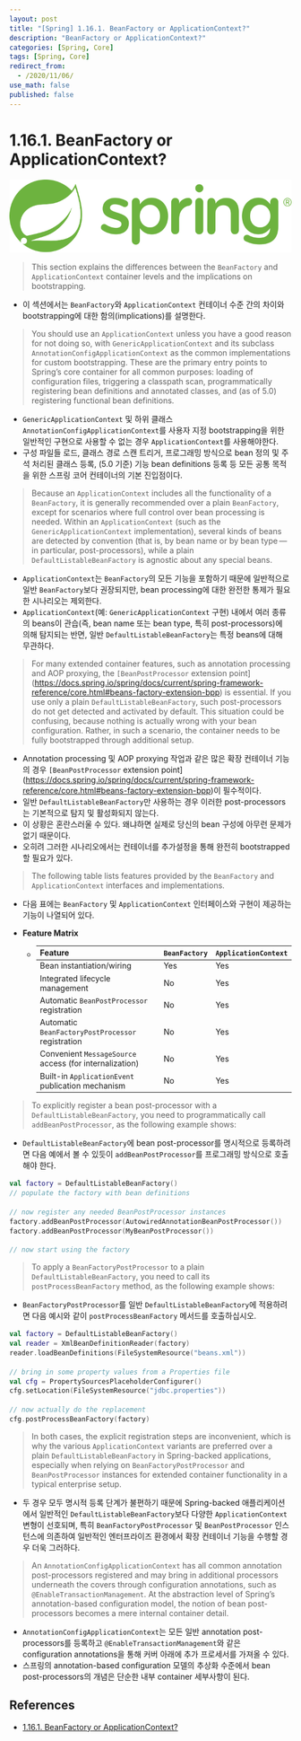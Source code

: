 ```yaml
---
layout: post
title: "[Spring] 1.16.1. BeanFactory or ApplicationContext?"
description: "BeanFactory or ApplicationContext?"
categories: [Spring, Core]
tags: [Spring, Core]
redirect_from:
  - /2020/11/06/
use_math: false
published: false
---
```


# 1.16.1. BeanFactory or ApplicationContext?

<img src="/assets/images/posts/logos/spring-logo.svg">

> This section explains the differences between the `BeanFactory` and `ApplicationContext` container levels and the implications on bootstrapping.

- 이 섹션에서는 `BeanFactory`와 `ApplicationContext` 컨테이너 수준 간의 차이와 bootstrapping에 대한 함의(implications)를 설명한다.

> You should use an `ApplicationContext` unless you have a good reason for not doing so, with `GenericApplicationContext` and its subclass `AnnotationConfigApplicationContext` as the common implementations for custom bootstrapping. These are the primary entry points to Spring’s core container for all common purposes: loading of configuration files, triggering a classpath scan, programmatically registering bean definitions and annotated classes, and (as of 5.0) registering functional bean definitions.

- `GenericApplicationContext` 및 하위 클래스 `AnnotationConfigApplicationContext`를 사용자 지정 bootstrapping을 위한 일반적인 구현으로 사용할 수 없는 경우 `ApplicationContext`를 사용해야한다.
- 구성 파일들 로드, 클래스 경로 스캔 트리거, 프로그래밍 방식으로 bean 정의 및 주석 처리된 클래스 등록, (5.0 기준) 기능 bean definitions 등록 등 모든 공통 목적을 위한 스프링 코어 컨테이너의 기본 진입점이다.

> Because an `ApplicationContext` includes all the functionality of a `BeanFactory`, it is generally recommended over a plain `BeanFactory`, except for scenarios where full control over bean processing is needed. Within an `ApplicationContext` (such as the `GenericApplicationContext` implementation), several kinds of beans are detected by convention (that is, by bean name or by bean type — in particular, post-processors), while a plain `DefaultListableBeanFactory` is agnostic about any special beans.

- `ApplicationContext`는 `BeanFactory`의 모든 기능을 포함하기 때문에 일반적으로 일반 `BeanFactory`보다 권장되지만, bean processing에 대한 완전한 통제가 필요한 시나리오는 제외한다.
- `ApplicationContext`(예: `GenericApplicationContext` 구현) 내에서 여러 종류의 beans이 관습(즉, bean name 또는 bean type, 특히 post-processors)에 의해 탐지되는 반면, 일반 `DefaultListableBeanFactory`는 특정 beans에 대해 무관하다.

> For many extended container features, such as annotation processing and AOP proxying, the `[BeanPostProcessor` extension point](https://docs.spring.io/spring/docs/current/spring-framework-reference/core.html#beans-factory-extension-bpp) is essential. If you use only a plain `DefaultListableBeanFactory`, such post-processors do not get detected and activated by default. This situation could be confusing, because nothing is actually wrong with your bean configuration. Rather, in such a scenario, the container needs to be fully bootstrapped through additional setup.

- Annotation processing 및 AOP proxying 작업과 같은 많은 확장 컨테이너 기능의 경우 `[BeanPostProcessor` extension point](https://docs.spring.io/spring/docs/current/spring-framework-reference/core.html#beans-factory-extension-bpp)이 필수적이다.
- 일반 `DefaultListableBeanFactory`만 사용하는 경우 이러한 post-processors는 기본적으로 탐지 및 활성화되지 않는다.
- 이 상황은 혼란스러울 수 있다. 왜냐하면 실제로 당신의 bean 구성에 아무런 문제가 없기 때문이다.
- 오히려 그러한 시나리오에서는 컨테이너를 추가설정을 통해 완전히 bootstrapped할 필요가 있다.

> The following table lists features provided by the `BeanFactory` and `ApplicationContext` interfaces and implementations.

- 다음 표에는 `BeanFactory` 및 `ApplicationContext` 인터페이스와 구현이 제공하는 기능이 나열되어 있다.

- **Feature Matrix**
  - | **Feature**                                             | `BeanFactory` | `ApplicationContext` |
    | ------------------------------------------------------- | ------------- | -------------------- |
    | Bean instantiation/wiring                               | Yes           | Yes                  |
    | Integrated lifecycle management                         | No            | Yes                  |
    | Automatic `BeanPostProcessor` registration              | No            | Yes                  |
    | Automatic `BeanFactoryPostProcessor` registration       | No            | Yes                  |
    | Convenient `MessageSource` access (for internalization) | No            | Yes                  |
    | Built-in `ApplicationEvent` publication mechanism       | No            | Yes                  |

> To explicitly register a bean post-processor with a `DefaultListableBeanFactory`, you need to programmatically call `addBeanPostProcessor`, as the following example shows:

- `DefaultListableBeanFactory`에 bean post-processor를 명시적으로 등록하려면 다음 예에서 볼 수 있듯이 `addBeanPostProcessor`를 프로그래밍 방식으로 호출해야 한다.

```kotlin
val factory = DefaultListableBeanFactory()
// populate the factory with bean definitions

// now register any needed BeanPostProcessor instances
factory.addBeanPostProcessor(AutowiredAnnotationBeanPostProcessor())
factory.addBeanPostProcessor(MyBeanPostProcessor())

// now start using the factory
```

> To apply a `BeanFactoryPostProcessor` to a plain `DefaultListableBeanFactory`, you need to call its `postProcessBeanFactory` method, as the following example shows:

- `BeanFactoryPostProcessor`를 일반 `DefaultListableBeanFactory`에 적용하려면 다음 예시와 같이 `postProcessBeanFactory` 메서드를 호출하십시오.

```kotlin
val factory = DefaultListableBeanFactory()
val reader = XmlBeanDefinitionReader(factory)
reader.loadBeanDefinitions(FileSystemResource("beans.xml"))

// bring in some property values from a Properties file
val cfg = PropertySourcesPlaceholderConfigurer()
cfg.setLocation(FileSystemResource("jdbc.properties"))

// now actually do the replacement
cfg.postProcessBeanFactory(factory)
```

> In both cases, the explicit registration steps are inconvenient, which is why the various `ApplicationContext` variants are preferred over a plain `DefaultListableBeanFactory` in Spring-backed applications, especially when relying on `BeanFactoryPostProcessor` and `BeanPostProcessor` instances for extended container functionality in a typical enterprise setup.

- 두 경우 모두 명시적 등록 단계가 불편하기 때문에 Spring-backed 애플리케이션에서 일반적인 `DefaultListableBeanFactory`보다 다양한 `ApplicationContext` 변형이 선호되며, 특히 `BeanFactoryPostProcessor` 및 `BeanPostProcessor` 인스턴스에 의존하여 일반적인 엔터프라이즈 환경에서 확장 컨테이너 기능을 수행할 경우 더욱 그러하다.

> An `AnnotationConfigApplicationContext` has all common annotation post-processors registered and may bring in additional processors underneath the covers through configuration annotations, such as `@EnableTransactionManagement`. At the abstraction level of Spring’s annotation-based configuration model, the notion of bean post-processors becomes a mere internal container detail.

- `AnnotationConfigApplicationContext`는 모든 일반 annotation post-processors를 등록하고 `@EnableTransactionManagement`와 같은 configuration annotations을 통해 커버 아래에 추가 프로세서를 가져올 수 있다.
- 스프링의 annotation-based configuration 모델의 추상화 수준에서 bean post-processors의 개념은 단순한 내부 container 세부사항이 된다.

## References

- [1.16.1. BeanFactory or ApplicationContext?](https://docs.spring.io/spring-framework/docs/current/reference/html/core.html#context-introduction-ctx-vs-beanfactory)
